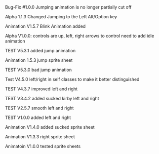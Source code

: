 Bug-Fix #1.0.0
Jumping animation is no longer partially cut off


Alpha 1.1.3
Changed Jumping to the Left Alt/Option key

Animation V1.5.7
Blink Animation added

Alpha V1.0.0:
controls are up, left, right arrows to control
need to add idle animation

TEST V5.3.1
added jump animation

Animation 1.5.3
jump sprite sheet

TEST V5.3.0
bad jump animation

Test V4.5.0
left/right in self classes to make it better distinguished

TEST V4.3.7
improved left and right

TEST V3.4.2
added sucked kirby left and right

TEST V2.5.7
smooth left and right

TEST V1.0.0
added left and right

Animation V1.4.0
added sucked sprite sheet

Animation V1.3.3
right sprite sheet

Animatoin V1.0.0
tested sprite sheets

